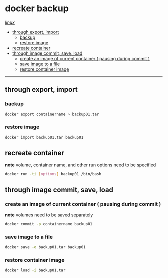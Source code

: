 # docker backup

*[linux](../README.md#linux)*

- [through export, import](#through-export-import)
  * [backup](#backup)
  * [restore image](#restore-image)
- [recreate container](#recreate-container)
- [through image commit, save, load](#through-image-commit-save-load)
  * [create an image of current container ( pausing during commit )](#create-an-image-of-current-container--pausing-during-commit-)
  * [save image to a file](#save-image-to-a-file)
  * [restore container image](#restore-container-image)
  
<hr/>

## through export, import

### backup

```sh
docker export containername > backup01.tar
```

### restore image

```sh
docker import backup01.tar backup01
```

## recreate container

**note** volume, container name, and other run options need to be specified

```sh
docker run -ti [options] backup01 /bin/bash
```

## through image commit, save, load

### create an image of current container ( pausing during commit )

**note** volumes need to be saved separately

```sh
docker commit -p containername backup01
```

### save image to a file

```sh
docker save -o backup01.tar backup01
```

### restore container image

```sh
docker load -i backup01.tar
```
